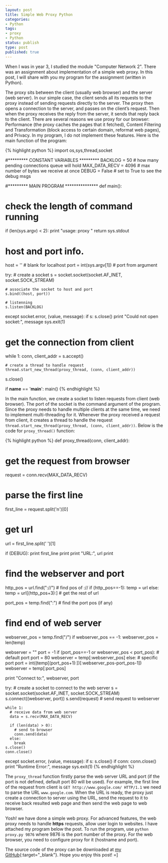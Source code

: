 ```yaml
---
layout: post
title: Simple Web Proxy Python
categories:
- Python
tags:
- proxy
- Python
status: publish
type: post
published: true
---
```


When I was in year 3, I studied the module "Computer Network 2". There was an
assignment about implementation of a simple web proxy. In this post, I will
share with you my program for the assignment (written in Python).

The proxy sits between the client (usually web browser) and the server (web
server). In our simple case, the client sends all its requests to the proxy
instead of sending requests directly to the server. The proxy then opens a
connection to the server, and passes on the client’s request.<!--more-->
Then when the proxy receives the reply from the server, it sends that reply
back to the client. There are several reasons we use proxy for our browser:
Performance (the proxy caches the pages that it fetched), Content Filtering and
Transformation (block access to certain domain, reformat web pages), and Privacy.
In my program, I do not implement these features. Here is the main function of
the program:

{% highlight python %}
import os,sys,thread,socket

#********* CONSTANT VARIABLES *********
BACKLOG = 50            # how many pending connections queue will hold
MAX_DATA_RECV = 4096    # max number of bytes we receive at once
DEBUG = False           # set to True to see the debug msgs

#********* MAIN PROGRAM ***************
def main():

  # check the length of command running
  if (len(sys.argv) < 2):
    print "usage: proxy <port>"
    return sys.stdout

  # host and port info.
  host = ''               # blank for localhost
  port = int(sys.argv[1]) # port from argument

  try:
    # create a socket
    s = socket.socket(socket.AF_INET, socket.SOCK_STREAM)

    # associate the socket to host and port
    s.bind((host, port))

    # listenning
    s.listen(BACKLOG)

  except socket.error, (value, message):
    if s:
        s.close()
    print "Could not open socket:", message
    sys.exit(1)

  # get the connection from client
  while 1:
    conn, client_addr = s.accept()

    # create a thread to handle request
    thread.start_new_thread(proxy_thread, (conn, client_addr))

  s.close()

if __name__ == '__main__':
  main()
{% endhighlight %}

In the main function, we create a socket to listen requests from client (web
browser). The port of the socket is the command argument of the program. Since
the proxy needs to handle multiple clients at the same time, we need to
implement multi-threading for it. Whenever the proxy received a request from
client, it creates a thread to handle the request
`thread.start_new_thread(proxy_thread, (conn, client_addr))`. Below is the code
for `proxy_thread()` function:

{% highlight python %}
def proxy_thread(conn, client_addr):

  # get the request from browser
  request = conn.recv(MAX_DATA_RECV)

  # parse the first line
  first_line = request.split('n')[0]

  # get url
  url = first_line.split(' ')[1]

  if (DEBUG):
    print first_line
    print
    print "URL:", url
    print

  # find the webserver and port
  http_pos = url.find("://")          # find pos of ://
  if (http_pos==-1):
    temp = url
  else:
    temp = url[(http_pos+3):]       # get the rest of url

  port_pos = temp.find(":")           # find the port pos (if any)

  # find end of web server
  webserver_pos = temp.find("/")
  if webserver_pos == -1:
    webserver_pos = len(temp)

  webserver = ""
  port = -1
  if (port_pos==-1 or webserver_pos < port_pos):      # default port
    port = 80
    webserver = temp[:webserver_pos]
  else:       # specific port
    port = int((temp[(port_pos+1):])[:webserver_pos-port_pos-1])
    webserver = temp[:port_pos]

  print "Connect to:", webserver, port

  try:
    # create a socket to connect to the web server
    s = socket.socket(socket.AF_INET, socket.SOCK_STREAM)
    s.connect((webserver, port))
    s.send(request)         # send request to webserver

    while 1:
      # receive data from web server
      data = s.recv(MAX_DATA_RECV)

      if (len(data) > 0):
        # send to browser
        conn.send(data)
      else:
        break
    s.close()
    conn.close()
  except socket.error, (value, message):
    if s:
      s.close()
    if conn:
      conn.close()
    print "Runtime Error:", message
    sys.exit(1)
{% endhighlight %}

The `proxy_thread` function firstly parse the web server URL and port (if the
port is not defined, default port 80 will be used). For example, the first line
of the request from client is `GET http://www.google.com/ HTTP/1.1` we need to
parse the URL `www.google.com`. When the URL is ready, the proxy just create a
connection to server using the URL, send the request to it to receive back
resulted web page and then send the web page to web browser.

Yosh! we have done a simple web proxy. For advanced features, the web proxy
needs to handle **https** requests, allow user login to websites. I have
attached my program below the post. To run the program, use `python proxy.py 9876`
where 9876 is the port number of the proxy. For the web browser, you need to
configure proxy for it (hostname and port).

The source code of the proxy can be downloaded at [my GitHub][WebProxyPythonGitHub]{:target="_blank"}. Hope you enjoy this post! =]

[WebProxyPythonGitHub]: https://github.com/luugiathuy/WebProxyPython
